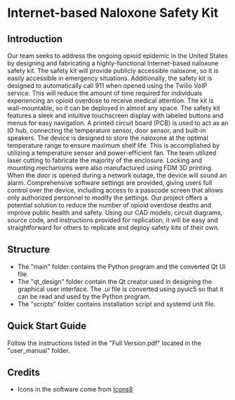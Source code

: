 # Internet-based Naloxone Safety Kit

## Introduction

Our team seeks to address the ongoing opioid epidemic in the United States by designing and fabricating a highly-functional Internet-based naloxone safety kit. The safety kit will provide publicly accessible naloxone, so it is easily accessible in emergency situations. Additionally, the safety kit is designed to automatically call 911 when opened using the Twilio VoIP service. This will reduce the amount of time required for individuals experiencing an opioid overdose to receive medical attention. The kit is wall-mountable, so it can be deployed in almost any space. The safety kit features a sleek and intuitive touchscreen display with labeled buttons and menus for easy navigation. A printed circuit board (PCB) is used to act as an IO hub, connecting the temperature sensor, door sensor, and built-in speakers. The device is designed to store the naloxone at the optimal temperature range to ensure maximum shelf life. This is accomplished by utilizing a temperature sensor and power-efficient fan. The team utilized laser cutting to fabricate the majority of the enclosure. Locking and mounting mechanisms were also manufactured using FDM 3D printing. When the door is opened during a network outage, the device will sound an alarm. Comprehensive software settings are provided, giving users full control over the device, including access to a passcode screen that allows only authorized personnel to modify the settings. Our project offers a potential solution to reduce the number of opioid overdose deaths and improve public health and safety. Using our CAD models, circuit diagrams, source code, and instructions provided for replication, it will be easy and straightforward for others to replicate and deploy safety kits of their own.

## Structure

- The "main" folder contains the Python program and the converted Qt UI file.
- The "qt_design" folder contain the Qt creator used in designing the graphical user interface. The .ui file is converted using pyuic5 so that it can be read and used by the Python program. 
- The "scripts" folder contains installation script and systemd unit file.

## Quick Start Guide

Follow the instructions listed in the "Full Version.pdf" located in the "user_manual" folder.

## Credits
- Icons in the software come from <a target="_blank" href="https://icons8.com">Icons8</a>
